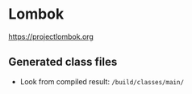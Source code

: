 # Lombok

https://projectlombok.org


## Generated class files

- Look from compiled result: `/build/classes/main/`
